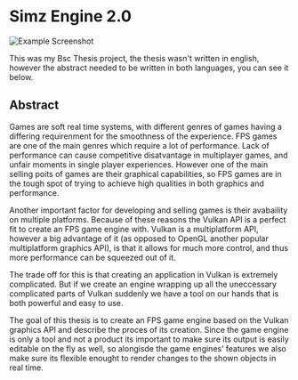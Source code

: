 # Simz Engine 2.0

![Example Screenshot](https://github.com/mmmuscus/simzEngine2/assets/32553610/ebf4cc54-db94-4550-bc06-516375f8ad7f)

This was my Bsc Thesis project, the thesis wasn't written in english, however the abstract needed to be written in both languages, you can see it below.

## Abstract
Games are soft real time systems, with different genres of games having a differing requirenment for the smoothness of the experience. FPS games are one of the main genres which require a lot of performance. Lack of performance can cause competitive disatvantage in multiplayer games, and unfair moments in single player experiences. However one of the main selling poits of games are their graphical capabilities, so FPS games are in the tough spot of trying to achieve high qualities in both graphics and performance.

Another important factor for developing and selling games is their avabaility on multiple platforms. Because of these reasons the Vulkan API is a perfect fit to create an FPS game engine with. Vulkan is a multiplatform API, however a big advantage of it (as opposed to OpenGL another popular multiplatform graphics API), is that it allows for much more control, and thus more performance can be squeezed out of it.

The trade off for this is that creating an application in Vulkan is extremely complicated. But if we create an engine wrapping up all the uneccessary complicated parts of Vulkan suddenly we have a tool on our hands that is both powerful and easy to use.

The goal of this thesis is to create an FPS game engine based on the Vulkan graphics API and describe the proces of its creation. Since the game engine is only a tool and not a product its important to make sure its output is easily editable on the fly as well, so alongisde the game engines’ features we also make sure its flexible enought to render changes to the shown objects in real time.
